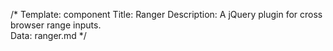 /* 
Template: component 
Title: Ranger 
Description: A jQuery plugin for cross browser range inputs.  
Data: ranger.md 
*/